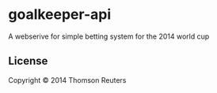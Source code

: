 # goalkeeper-api

A webserive for simple betting system for the 2014 world cup

## License

Copyright © 2014 Thomson Reuters